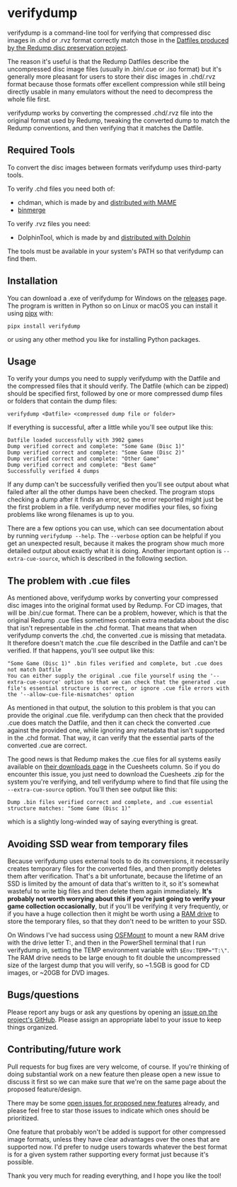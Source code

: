 # verifydump

verifydump is a command-line tool for verifying that compressed disc images in .chd or .rvz format correctly match those in the [Datfiles produced by the Redump disc preservation project](http://redump.org/downloads/).

The reason it's useful is that the Redump Datfiles describe the uncompressed disc image files (usually in .bin/.cue or .iso format) but it's generally more pleasant for users to store their disc images in .chd/.rvz format because those formats offer excellent compression while still being directly usable in many emulators without the need to decompress the whole file first.

verifydump works by converting the compressed .chd/.rvz file into the original format used by Redump, tweaking the converted dump to match the Redump conventions, and then verifying that it matches the Datfile.

## Required Tools

To convert the disc images between formats verifydump uses third-party tools.

To verify .chd files you need both of:
- chdman, which is made by and [distributed with MAME](https://www.mamedev.org/release.html)
- [binmerge](https://github.com/putnam/binmerge/releases)

To verify .rvz files you need:
- DolphinTool, which is made by and [distributed with Dolphin](https://dolphin-emu.org/download/)

The tools must be available in your system's PATH so that verifydump can find them.

## Installation

You can download a .exe of verifydump for Windows on the [releases](https://github.com/j68k/verifydump/releases) page. The program is written in Python so on Linux or macOS you can install it using [pipx](https://pypa.github.io/pipx/) with:
```Shell
pipx install verifydump
```
or using any other method you like for installing Python packages.

## Usage

To verify your dumps you need to supply verifydump with the Datfile and the compressed files that it should verify. The Datfile (which can be zipped) should be specified first, followed by one or more compressed dump files or folders that contain the dump files:
```Shell
verifydump <Datfile> <compressed dump file or folder>
```

If everything is successful, after a little while you'll see output like this:
```
Datfile loaded successfully with 3902 games
Dump verified correct and complete: "Some Game (Disc 1)"
Dump verified correct and complete: "Some Game (Disc 2)"
Dump verified correct and complete: "Other Game"
Dump verified correct and complete: "Best Game"
Successfully verified 4 dumps
```

If any dump can't be successfully verified then you'll see output about what failed after all the other dumps have been checked. The program stops checking a dump after it finds an error, so the error reported might just be the first problem in a file. verifydump never modifies your files, so fixing problems like wrong filenames is up to you.

There are a few options you can use, which can see documentation about by running `verifydump --help`. The `--verbose` option can be helpful if you get an unexpected result, because it makes the program show much more detailed output about exactly what it is doing. Another important option is `--extra-cue-source`, which is described in the following section.

## The problem with .cue files

As mentioned above, verifydump works by converting your compressed disc images into the original format used by Redump. For CD images, that will be .bin/.cue format. There can be a problem, however, which is that the original Redump .cue files sometimes contain extra metadata about the disc that isn't representable in the .chd format. That means that when verifydump converts the .chd, the converted .cue is missing that metadata. It therefore doesn't match the .cue file described in the Datfile and can't be verified. If that happens, you'll see output like this:
```
"Some Game (Disc 1)" .bin files verified and complete, but .cue does not match Datfile
You can either supply the original .cue file yourself using the '--extra-cue-source' option so that we can check that the generated .cue file's essential structure is correct, or ignore .cue file errors with the '--allow-cue-file-mismatches' option
```

As mentioned in that output, the solution to this problem is that you can provide the original .cue file. verifydump can then check that the provided .cue does match the Datfile, and then it can check the converted .cue against the provided one, while ignoring any metadata that isn't supported in the .chd format. That way, it can verify that the essential parts of the converted .cue are correct.

The good news is that Redump makes the .cue files for all systems easily available on [their downloads page](http://redump.org/downloads/) in the Cuesheets column. So if you do encounter this issue, you just need to download the Cuesheets .zip for the system you're verifying, and tell verifydump where to find that file using the `--extra-cue-source` option. You'll then see output like this:
```
Dump .bin files verified correct and complete, and .cue essential structure matches: "Some Game (Disc 1)"
```
which is a slightly long-winded way of saying everything is great.

## Avoiding SSD wear from temporary files

Because verifydump uses external tools to do its conversions, it necessarily creates temporary files for the converted files, and then promptly deletes them after verification. That's a bit unfortunate, because the lifetime of an SSD is limited by the amount of data that's written to it, so it's somewhat wasteful to write big files and then delete them again immediately. **It's probably not worth worrying about this if you're just going to verify your game collection occasionally**, but if you'll be verifying it very frequently, or if you have a huge collection then it might be worth using a [RAM drive](https://en.wikipedia.org/wiki/RAM_drive) to store the temporary files, so that they don't need to be written to your SSD.

On Windows I've had success using [OSFMount](https://www.osforensics.com/tools/mount-disk-images.html) to mount a new RAM drive with the drive letter T:, and then in the PowerShell terminal that I run verifydump in, setting the TEMP environment variable with `$Env:TEMP="T:\"`. The RAM drive needs to be large enough to fit double the uncompressed size of the largest dump that you will verify, so ~1.5GB is good for CD images, or ~20GB for DVD images.

## Bugs/questions

Please report any bugs or ask any questions by opening an [issue on the project's GitHub](https://github.com/j68k/verifydump/issues). Please assign an appropriate label to your issue to keep things organized.

## Contributing/future work

Pull requests for bug fixes are very welcome, of course. If you're thinking of doing substantial work on a new feature then please open a new issue to discuss it first so we can make sure that we're on the same page about the proposed feature/design.

There may be some [open issues for proposed new features](https://github.com/j68k/verifydump/labels/enhancement) already, and please feel free to star those issues to indicate which ones should be prioritized.

One feature that probably won't be added is support for other compressed image formats, unless they have clear advantages over the ones that are supported now. I'd prefer to nudge users towards whatever the best format is for a given system rather supporting every format just because it's possible.

Thank you very much for reading everything, and I hope you like the tool!
